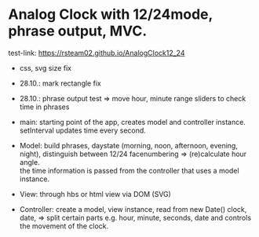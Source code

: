 # Analog Clock with 12/24mode, phrase output, MVC.

test-link: https://rsteam02.github.io/AnalogClock12_24
+ css, svg size fix
+ 28.10.: mark rectangle fix 
+ 28.10.: phrase output test => move hour, minute range sliders to check time in phrases




+ main: starting point of the app, creates model and controller instance. setInterval updates time every second.
+ Model:  build phrases, daystate (morning, noon, afternoon, evening, night), distinguish between 12/24 facenumbering => (re)calculate hour angle.  
  the time information is passed from the controller that uses a model instance. 
+ View: through hbs or html view via DOM (SVG)
+ Controller: create a model, view instance, read from new Date() clock, date, => split certain parts e.g. hour, minute, seconds, date and controls the movement of the clock.
 
